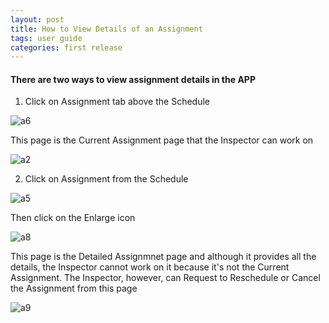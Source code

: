 ```yaml
---
layout: post
title: How to View Details of an Assignment
tags: user guide
categories: first release
---
```


#### There are two ways to view assignment details in the APP
1. Click on Assignment tab above the Schedule

![a6](https://user-images.githubusercontent.com/81990744/115767443-27da8480-a377-11eb-9af5-bb8b4c8603dd.png)

This page is the Current Assignment page that the Inspector can work on

![a2](https://user-images.githubusercontent.com/81990744/115767464-2f019280-a377-11eb-8c86-b245b82a8569.png)

2. Click on Assignment from the Schedule

![a5](https://user-images.githubusercontent.com/81990744/115767494-36c13700-a377-11eb-8c77-80c59b2c405c.png)

Then click on the Enlarge icon

![a8](https://user-images.githubusercontent.com/81990744/115767535-43de2600-a377-11eb-9036-205952d594ff.png)

This page is the Detailed Assignmnet page and although it provides all the details, the Inspector cannot work on it because it's not the Current Assignment. The Inspector, however, can Request to Reschedule or Cancel the Assignment from this page

![a9](https://user-images.githubusercontent.com/81990744/115767564-493b7080-a377-11eb-8c99-41d981d5f474.png)

